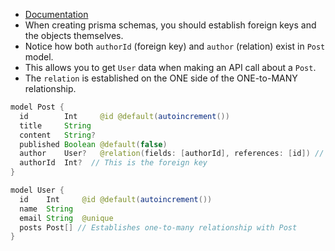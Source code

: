 - [Documentation](https://www.prisma.io/docs/orm/overview/introduction/what-is-prisma)
- When creating prisma schemas, you should establish foreign keys and the objects themselves.
- Notice how both `authorId` (foreign key) and `author` (relation) exist in `Post` model.
- This allows you to get `User` data when making an API call about a `Post`.
- The `relation` is established on the ONE side of the ONE-to-MANY relationship.

```java
model Post {
  id        Int     @id @default(autoincrement())
  title     String
  content   String?
  published Boolean @default(false)
  author    User?   @relation(fields: [authorId], references: [id]) // Establishing relation
  authorId  Int?  // This is the foreign key
}

model User {
  id    Int     @id @default(autoincrement())
  name  String
  email String  @unique
  posts Post[] // Establishes one-to-many relationship with Post
}
```

